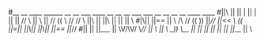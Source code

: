  #__  __  ____ ______ __    __   ___   ____  __ __     __    ___  ___  __  __ __  __  ____ ____ 
 #||\ || ||    | || | ||    ||  // \\  || \\ || //    (( \  //   // \\ ||\ || ||\ || ||    || \\
 #|\\|| ||==    ||   \\ /\ // ((   )) ||_// ||<<      \\  ((    ||=|| ||\\|| ||\\|| ||==  ||_//
 #|| \|| ||___   ||    \V/\V/   \\_//  || \\ || \\    \_))  \\__ || || || \|| || \|| ||___ || \\
                                                                                               
